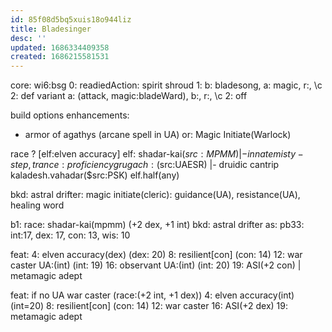 ```yaml
---
id: 85f08d5bq5xuis18o944liz
title: Bladesinger
desc: ''
updated: 1686334409358
created: 1686215581531
---
```


core: wi6:bsg
0: readiedAction: spirit shroud
1: b: bladesong, a: magic, r:, \c
2: def variant a: (attack, magic:bladeWard), b:, r:, \c
2: off

build options
enhancements:
- armor of agathys (arcane spell in UA)
or: Magic Initiate(Warlock)

race ? [elf:elven accuracy]
  elf:
    shadar-kai($src:MPMM) |- innate misty-step, trance:proficiency
    grugach:($src:UAESR) |- druidic cantrip
    kaladesh.vahadar($src:PSK)
  elf.half(any)

bkd:
  astral drifter: magic initiate(cleric): guidance(UA), resistance(UA), healing word


b1:
race: shadar-kai(mpmm) (+2 dex, +1 int)
bkd: astral drifter
as: pb33: int:17, dex: 17, con: 13, wis: 10

feat:
  4: elven accuracy(dex) (dex: 20)
  8: resilient[con] (con: 14)
  12: war caster UA:(int) (int: 19)
  16: observant UA:(int) (int: 20)
  19: ASI(+2 con) | metamagic adept

feat: if no UA war caster (race:(+2 int, +1 dex))
  4: elven accuracy(int) (int=20)
  8: resilient[con] (con: 14)
  12: war caster
  16: ASI(+2 dex)
  19: metamagic adept
